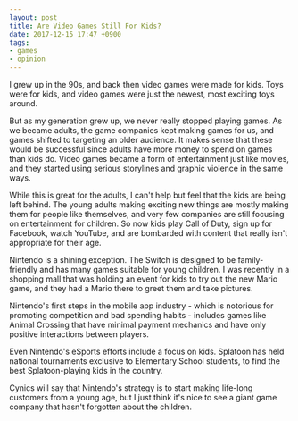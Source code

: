 ```yaml
---
layout: post
title: Are Video Games Still For Kids?
date: 2017-12-15 17:47 +0900
tags: 
- games
- opinion
---
```


I grew up in the 90s, and back then video games were made for kids. Toys were for kids, and video games were just the newest, most exciting toys around. 

But as my generation grew up, we never really stopped playing games. As we became adults, the game companies kept making games for us, and games shifted to targeting an older audience. It makes sense that these would be successful since adults have more money to spend on games than kids do. Video games became a form of entertainment just like movies, and they started using serious storylines and graphic violence in the same ways.

While this is great for the adults, I can't help but feel that the kids are being left behind. The young adults making exciting new things are mostly making them for people like themselves, and very few companies are still focusing on entertainment for children. So now kids play Call of Duty, sign up for Facebook, watch YouTube, and are bombarded with content that really isn't appropriate for their age.

Nintendo is a shining exception. The Switch is designed to be family-friendly and has many games suitable for young children. I was recently in a shopping mall that was holding an event for kids to try out the new Mario game, and they had a Mario there to greet them and take pictures. 

Nintendo's first steps in the mobile app industry - which is notorious for promoting competition and bad spending habits - includes games like Animal Crossing that have minimal payment mechanics and have only positive interactions between players. 

Even Nintendo's eSports efforts include a focus on kids. Splatoon has held national tournaments exclusive to Elementary School students, to find the best Splatoon-playing kids in the country. 

Cynics will say that Nintendo's strategy is to start making life-long customers from a young age, but I just think it's nice to see a giant game company that hasn't forgotten about the children. 